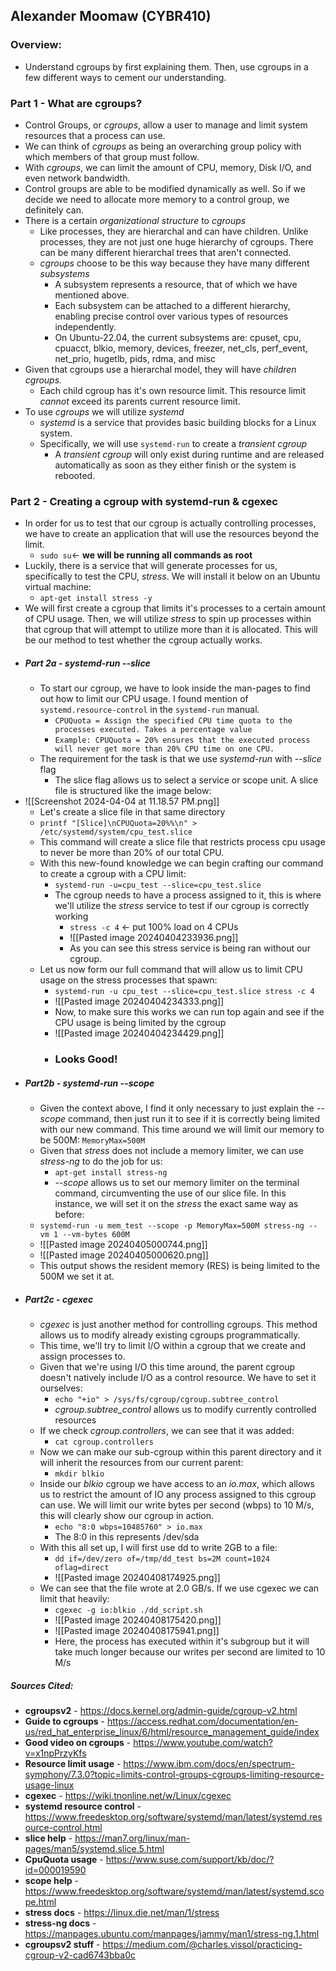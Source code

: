 ## Alexander Moomaw (CYBR410)
### Overview:
- Understand cgroups by first explaining them. Then, use cgroups in a few different ways to cement our understanding.
### Part 1 - What are cgroups?
- Control Groups, or *cgroups*, allow a user to manage and limit system resources that a process can use. 
- We can think of *cgroups* as being an overarching group policy with which members of that group must follow. 
- With *cgroups*, we can limit the amount of CPU, memory, Disk I/O, and even network bandwidth.
- Control groups are able to be modified dynamically as well. So if we decide we need to allocate more memory to a control group, we definitely can.
- There is a certain *organizational structure* to *cgroups*
	- Like processes, they are hierarchal and can have children. Unlike processes, they are not just one huge hierarchy of cgroups. There can be many different hierarchal trees that aren't connected. 
	- *cgroups* choose to be this way because they have many different *subsystems*
		- A subsystem represents a resource, that of which we have mentioned above.
		- Each subsystem can be attached to a different hierarchy, enabling precise control over various types of resources independently.
		- On Ubuntu-22.04, the current subsystems are: cpuset, cpu, cpuacct, blkio, memory, devices, freezer, net_cls, perf_event, net_prio, hugetlb, pids, rdma, and misc
- Given that cgroups use a hierarchal model, they will have *children cgroups.*
	- Each child cgroup has it's own resource limit. This resource limit *cannot* exceed its parents current resource limit.
- To use *cgroups* we will utilize *systemd*
	-  *systemd* is a service that provides basic building blocks for a Linux system.
	- Specifically, we will use ```systemd-run``` to create a *transient cgroup*
		- A *transient cgroup* will only exist during runtime and are released automatically as soon as they either finish or the system is rebooted.

### Part 2 - Creating a cgroup with systemd-run & cgexec
- In order for us to test that our cgroup is actually controlling processes, we have to create an application that will use the resources beyond the limit.
	- ```sudo su```<- **we will be running all commands as root**
- Luckily, there is a service that will generate processes for us, specifically to test the CPU, *stress*. We will install it below on an Ubuntu virtual machine:
	- ```apt-get install stress -y```
- We will first create a cgroup that limits it's processes to a certain amount of CPU usage. Then, we will utilize *stress* to spin up processes within that cgroup that will attempt to utilize more than it is allocated. This will be our method to test whether the cgroup actually works.
- ##### Part 2a - systemd-run --slice
	- To start our cgroup, we have to look inside the man-pages to find out how to limit our CPU usage. I found mention of ```systemd.resource-control``` in the ```systemd-run``` manual. 
		- ```CPUQuota = Assign the specified CPU time quota to the processes executed. Takes a percentage value ```
		- ```Example: CPUQuota = 20% ensures that the executed process will never get more than 20% CPU time on one CPU.```
	- The requirement for the task is that we use *systemd-run* with  *--slice* flag
		- The slice flag allows us to select a service or scope unit. A slice file is structured like the image below:
- ![[Screenshot 2024-04-04 at 11.18.57 PM.png]]
	- Let's create a slice file in that same directory
	- ```printf "[Slice]\nCPUQuota=20%%\n" > /etc/systemd/system/cpu_test.slice```
	- This command will create a slice file that restricts process cpu usage to never be more than 20% of our total CPU.
	- With this new-found knowledge we can begin crafting our command to create a cgroup with a CPU limit:
		- ```systemd-run -u=cpu_test --slice=cpu_test.slice```
		- The cgroup needs to have a process assigned to it, this is where we'll utilize the *stress* service to test if our cgroup is correctly working
			- ```stress -c 4``` <- put 100% load on 4 CPUs
			- ![[Pasted image 20240404233936.png]]
			- As you can see this stress service is being ran without our cgroup.
	- Let us now form our full command that will allow us to limit CPU usage on the stress processes that spawn:
		- ```systemd-run -u cpu_test --slice=cpu_test.slice stress -c 4```
		- ![[Pasted image 20240404234333.png]]
		- Now, to make sure this works we can run top again and see if the CPU usage is being limited by the cgroup
		- ![[Pasted image 20240404234429.png]]
		- ### **Looks Good!**
- ##### Part2b -  systemd-run --scope 
	- Given the context above, I find it only necessary to just explain the *--scope* command, then just run it to see if it is correctly being limited with our new command. This time around we will limit our memory to be 500M: ```MemoryMax=500M```
	- Given that *stress* does not include a memory limiter, we can use *stress-ng* to do the job for us:
		- ```apt-get install stress-ng```
		- *--scope* allows us to set our memory limiter on the terminal command, circumventing the use of our slice file. In this instance, we will set it on the *stress* the exact same way as before:
	- ```systemd-run -u mem_test --scope -p MemoryMax=500M stress-ng --vm 1 --vm-bytes 600M```
	- ![[Pasted image 20240405000744.png]]
	- ![[Pasted image 20240405000620.png]]
	- This output shows the resident memory (RES) is being limited to the 500M we set it at.
- ##### Part2c - cgexec
	- *cgexec* is just another method for controlling cgroups. This method allows us to modify already existing cgroups programmatically.
	- This time, we'll try to limit I/O within a cgroup that we create and assign processes to. 
	- Given that we're using I/O this time around, the parent cgroup doesn't natively include I/O as a control resource. We have to set it ourselves:
		- ```echo "+io" > /sys/fs/cgroup/cgroup.subtree_control```
		- *cgroup.subtree_control* allows us to modify currently controlled resources
	- If we check *cgroup.controllers*, we can see that it was added:
		- ```cat cgroup.controllers```
	- Now we can make our sub-cgroup within this parent directory and it will inherit the resources from our current parent:
		- ```mkdir blkio```
	- Inside our *blkio* cgroup we have access to an *io.max*, which allows us to restrict the amount of IO any process assigned to this cgroup can use.  We will limit our write bytes per second (wbps) to 10 M/s, this will clearly show our cgroup in action.
		- ```echo "8:0 wbps=10485760" > io.max```
		- The 8:0 in this represents /dev/sda
	- With this all set up, I will first use dd to write 2GB to a file:
		- ```dd if=/dev/zero of=/tmp/dd_test bs=2M count=1024 oflag=direct```
		- ![[Pasted image 20240408174925.png]]
	- We can see that the file wrote at 2.0 GB/s. If we use cgexec we can limit that heavily:
		- ```cgexec -g io:blkio ./dd_script.sh```
		- ![[Pasted image 20240408175420.png]]
		- ![[Pasted image 20240408175941.png]]
		- Here, the process has executed within it's subgroup but it will take much longer because our writes per second are limited to 10 M/s

##### Sources Cited:
- **cgroupsv2** - https://docs.kernel.org/admin-guide/cgroup-v2.html
- **Guide to cgroups** - https://access.redhat.com/documentation/en-us/red_hat_enterprise_linux/6/html/resource_management_guide/index
- **Good video on cgroups** - https://www.youtube.com/watch?v=x1npPrzyKfs
- **Resource limit usage** - https://www.ibm.com/docs/en/spectrum-symphony/7.3.0?topic=limits-control-groups-cgroups-limiting-resource-usage-linux
- **cgexec** - https://wiki.tnonline.net/w/Linux/cgexec
- **systemd resource control** - https://www.freedesktop.org/software/systemd/man/latest/systemd.resource-control.html
- **slice help** - https://man7.org/linux/man-pages/man5/systemd.slice.5.html
- **CpuQuota usage** - https://www.suse.com/support/kb/doc/?id=000019590
- **scope help** - https://www.freedesktop.org/software/systemd/man/latest/systemd.scope.html
- **stress docs** - https://linux.die.net/man/1/stress
- **stress-ng docs** - https://manpages.ubuntu.com/manpages/jammy/man1/stress-ng.1.html
- **cgroupsv2 stuff** - https://medium.com/@charles.vissol/practicing-cgroup-v2-cad6743bba0c
